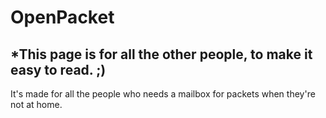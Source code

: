 # OpenPacket
## *This page is for all the other people, to make it easy to read. ;)
It's made for all the people who needs a mailbox for packets when they're not at home.
